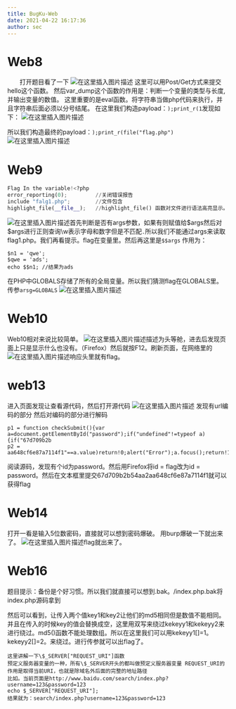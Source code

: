 ```yaml
---
title: BugKu-Web
date: 2021-04-22 16:17:36
author: sec
---
```

# Web8
&emsp;&emsp;打开题目看了一下
![在这里插入图片描述](img/20210422145239988.png)
这里可以用Post/Get方式来提交hello这个函数。
然后var_dump这个函数的作用是：判断一个变量的类型与长度,并输出变量的数值。
这里重要的是eval函数。将字符串当做php代码来执行，并且字符串后面必须以分号结尾。
在这里我们构造payload：`);print_r(1`发现如下：
![在这里插入图片描述](img/20210422150333220.png)

所以我们构造最终的payload：`);print_r(file("flag.php")`
![在这里插入图片描述](img/20210422150412775.png)
# Web9
```python
Flag In the variable!<?php
error_reporting(0);			//关闭错误报告
include "falg1.php";		//文件包含
highlight_file(__file__);	//highlight_file() 函数对文件进行语法高亮显示。
```
![在这里插入图片描述](img/2021042215213970.png)首先判断是否有args参数，如果有则赋值给\$args然后对\$args进行正则查询\w表示字母和数字但是不匹配`.`所以我们不能通过args来读取flag1.php。我们再看提示。flag在变量里。然后再这里是`$$args`
作用为：
```
$n1 = 'qwe';
$qwe = 'ads';
echo $$n1; //结果为ads
```
在PHP中GLOBALS存储了所有的全局变量。所以我们猜测flag在GLOBALS里。传参`arsg=GLOBALS`
![在这里插入图片描述](img/20210422152933547.png)
# Web10
Web10相对来说比较简单。
![在这里插入图片描述](img/202104221531186.png)描述为头等舱，进去后发现页面上只是显示什么也没有。（Firefox）然后就按F12。刷新页面，在网络里的![在这里插入图片描述](img/20210422153254461.png)响应头里就有flag。
# web13 
进入页面发现让查看源代码，然后打开源代码
![在这里插入图片描述](img/20210422161434671.png)
发现有url编码的部分
然后对编码的部分进行解码
```
p1 = function checkSubmit(){var a=document.getElementById("password");if("undefined"!=typeof a){if("67d709b2b
p2 = aa648cf6e87a7114f1"==a.value)return!0;alert("Error");a.focus();return!1}}document.getElementById("levelQuest").onsubmit=checkSubmit;
```
阅读源码，发现有个id为password。然后用Firefox将id = flag改为id = password。然后在文本框里提交67d709b2b54aa2aa648cf6e87a7114f1就可以获得flag

# Web14
打开一看是输入5位数密码，直接就可以想到密码爆破。
用burp爆破一下就出来了。
![在这里插入图片描述](img/20210422193857620.png)flag就出来了。

# Web16
题目提示：备份是个好习惯。所以我们就直接可以想到.bak。/index.php.bak将index.php源码拿到


然后可以看到，让传入两个值key1和key2让他们的md5相同但是数值不能相同。并且在传入的时候key的值会替换成空，这里用双写来绕过kekeyy1和kekeyy2来进行绕过。md5()函数不能处理数组。所以在这里我们可以用kekeyy1[]=1。kekeyy2[]=2。来绕过。进行传参就可以出flag了。
```
这里讲解一下\$_SERVER["REQUEST_URI"]函数
预定义服务器变量的一种，所有\$_SERVER开头的都叫做预定义服务器变量 REQUEST_URI的作用是取得当前URI，也就是除域名外后面的完整的地址路径
比如。当前页面是http://www.baidu.com/search/index.php?username=123&password=123
echo $_SERVER["REQUEST_URI"];
结果就为：search/index.php?username=123&password=123
```

